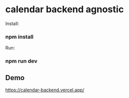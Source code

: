 # calendar backend agnostic

Install:

### npm install

Run: 

### npm run dev 

## Demo

https://calendar-backend.vercel.app/



